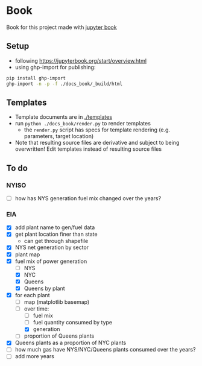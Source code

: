 # Book

Book for this project made with [jupyter book](https://jupyterbook.org/index.html)

## Setup
- following https://jupyterbook.org/start/overview.html
- using ghp-import for publishing:
```sh
pip install ghp-import
ghp-import -n -p -f ./docs_book/_build/html
```

## Templates
- Template documents are in [./templates](./templates)
- run `python ./docs_book/render.py` to render templates
  - the `render.py` script has specs for template rendering (e.g. parameters, target location)
- Note that resulting source files are derivative and subject to being overwritten! Edit templates instead of resulting source files

## To do
### NYISO
- [ ] how has NYS generation fuel mix changed over the years? 
### EIA
- [x] add plant name to gen/fuel data
- [x] get plant location finer than state
  - can get through shapefile
- [x] NYS net generation by sector
- [x] plant map
- [x] fuel mix of power generation
  - [ ] NYS
  - [x] NYC
  - [x] Queens
  - [x] Queens by plant
- [x] for each plant
  - [ ] map (matplotlib basemap)
  - [ ] over time:
    - [ ] fuel mix
    - [ ] fuel quantity consumed by type
    - [x] generation
  - [ ] proportion of Queens plants
- [x] Queens plants as a proportion of NYC plants
- [ ] how much gas have NYS/NYC/Queens plants consumed over the years?
- [ ] add more years